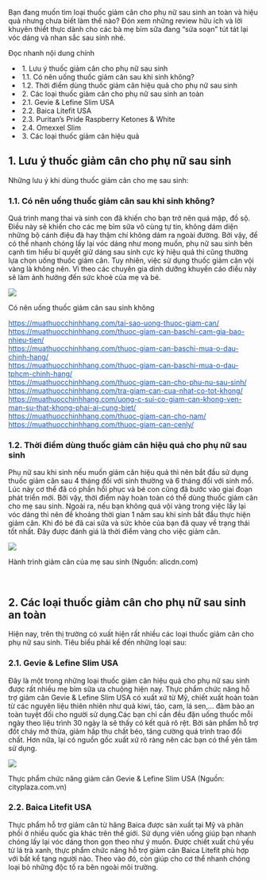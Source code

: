 <p>Bạn đang muốn tìm loại thuốc giảm cân cho phụ nữ sau sinh an toàn và hiệu quả nhưng chưa biết làm thế nào? Đón xem những review hữu ích và lời khuyên thiết thực dành cho các bà mẹ bỉm sữa đang &ldquo;sửa soạn&rdquo; tút tát lại vóc dáng và nhan sắc sau sinh nhé.</p>

<div id="nav_0">
<div>Đọc nhanh nội dung chính</div>

<ul>
	<li>&nbsp;1. Lưu ý thuốc giảm cân cho phụ nữ sau sinh</li>
	<li>&nbsp;1.1. Có nên uống thuốc giảm cân sau khi sinh không?</li>
	<li>&nbsp;1.2. Thời điểm dùng thuốc giảm cân hiệu quả cho phụ nữ sau sinh</li>
	<li>&nbsp;2. Các loại thuốc giảm cân cho phụ nữ sau sinh an toàn</li>
	<li>&nbsp;2.1. Gevie &amp; Lefine Slim USA</li>
	<li>&nbsp;2.2. Baica Litefit USA</li>
	<li>&nbsp;2.3. Puritan&rsquo;s Pride Raspberry Ketones &amp; White</li>
	<li>&nbsp;2.4. Omexxel Slim</li>
	<li>&nbsp;3. Các loại thuốc giảm cân hiệu quả</li>
</ul>
</div>

<div>
<h2>1. Lưu ý thuốc giảm cân cho phụ nữ sau sinh</h2>
</div>

<p>Những lưu ý khi dùng thuốc giảm cân cho mẹ sau sinh:</p>

<div>
<h3>1.1. Có nên uống thuốc giảm cân sau khi sinh không?</h3>
</div>

<p>Quá trình mang thai và sinh con đã khiến cho bạn trở nên quá mập, đồ sộ. Điều này sẽ khiến cho các mẹ bỉm sữa vô cùng tự tin, không dám diện những bộ cánh điệu đà hay thậm chí không dám ra ngoài đường. Bởi vậy, để có thể nhanh chóng lấy lại vóc dáng như mong muốn, phụ nữ sau sinh bên cạnh tìm hiểu&nbsp;bí quyết giữ dáng sau sinh cực kỳ hiệu quả&nbsp;thì cũng thường lựa chọn uống thuốc giảm cân. Tuy nhiên, việc sử dụng thuốc giảm cân vội vàng là không nên. Vì theo các chuyên gia dinh dưỡng khuyến cáo điều này sẽ làm ảnh hưởng đến sức khoẻ của mẹ và bé.</p>

<p><img src="https://i0.wp.com/polyxgo.com/wp-content/uploads/2020/05/Top-4-thuoc-giam-can-cho-phu-nu-sau-sinh-hieu-qua-khong-lam-mat-sua_0.jpg?w=1200&amp;ssl=1" /></p>

<p>Có nên uống thuốc giảm cân sau sinh không</p>

<p><a href="https://muathuocchinhhang.com/tai-sao-uong-thuoc-giam-can/" style="color: rgb(17, 85, 204);" target="_blank">https://muathuocchinhhang.com/tai-sao-uong-thuoc-giam-can/</a><br />
<a href="https://muathuocchinhhang.com/thuoc-giam-can-baschi-cam-gia-bao-nhieu-tien/" style="color: rgb(17, 85, 204);" target="_blank">https://muathuocchinhhang.com/thuoc-giam-can-baschi-cam-gia-bao-nhieu-tien/</a><br />
<a href="https://muathuocchinhhang.com/thuoc-giam-can-baschi-mua-o-dau-chinh-hang/" style="color: rgb(17, 85, 204);" target="_blank">https://muathuocchinhhang.com/thuoc-giam-can-baschi-mua-o-dau-chinh-hang/</a><br />
<a href="https://muathuocchinhhang.com/thuoc-giam-can-baschi-mua-o-dau-tphcm-chinh-hang/" style="color: rgb(17, 85, 204);" target="_blank">https://muathuocchinhhang.com/thuoc-giam-can-baschi-mua-o-dau-tphcm-chinh-hang/</a><br />
<a href="https://muathuocchinhhang.com/thuoc-giam-can-cho-phu-nu-sau-sinh/" style="color: rgb(17, 85, 204);" target="_blank">https://muathuocchinhhang.com/thuoc-giam-can-cho-phu-nu-sau-sinh/</a><br />
<a href="https://muathuocchinhhang.com/tra-giam-can-cua-nhat-co-tot-khong/" style="color: rgb(17, 85, 204);" target="_blank">https://muathuocchinhhang.com/tra-giam-can-cua-nhat-co-tot-khong/</a><br />
<a href="https://muathuocchinhhang.com/uong-c-sui-co-giam-can-khong-ven-man-su-that-khong-phai-ai-cung-biet/" style="color: rgb(17, 85, 204);" target="_blank">https://muathuocchinhhang.com/uong-c-sui-co-giam-can-khong-ven-man-su-that-khong-phai-ai-cung-biet/</a><br />
<a href="https://muathuocchinhhang.com/thuoc-giam-can-cho-nam/" style="color: rgb(17, 85, 204);" target="_blank">https://muathuocchinhhang.com/thuoc-giam-can-cho-nam/</a><br />
<a href="https://muathuocchinhhang.com/thuoc-giam-can-cenly/" style="color: rgb(17, 85, 204);" target="_blank">https://muathuocchinhhang.com/thuoc-giam-can-cenly/</a></p>

<div>
<h3>1.2. Thời điểm dùng thuốc giảm cân hiệu quả cho phụ nữ sau sinh</h3>
</div>

<p>Phụ nữ sau khi sinh nếu muốn giảm cân hiệu quả thì nên bắt đầu sử dụng thuốc giảm cân sau 4 tháng đối với sinh thường và 6 tháng đối với sinh mổ. Lúc này cơ thể đã có phần hồi phục và bé con cũng đã bước vào giai đoạn phát triển mới. Bởi vậy, thời điểm này hoàn toàn có thể&nbsp;dùng thuốc giảm cân cho mẹ sau sinh. Ngoài ra, nếu bạn không quá vội vàng trong việc lấy lại vóc dáng thì nên để khoảng thời gian 1 năm sau khi sinh bắt đầu thực hiện giảm cân. Khi đó bé đã cai sữa và sức khỏe của bạn đã quay về trạng thái tốt nhất. Đây được đánh giá là thời điểm vàng cho việc giảm cân.</p>

<p><img src="https://i0.wp.com/polyxgo.com/wp-content/uploads/2020/05/Top-4-thuoc-giam-can-cho-phu-nu-sau-sinh-hieu-qua-khong-lam-mat-sua_1.png?w=1200&amp;ssl=1" /></p>

<p>Hành trình giảm cân của mẹ sau sinh (Nguồn: alicdn.com)</p>

<div id="ShortCodeGetProduct_1" title="">&nbsp;</div>

<div>
<h2>2. Các loại thuốc giảm cân cho phụ nữ sau sinh an toàn</h2>
</div>

<p>Hiện nay, trên thị trường có xuất hiện rất nhiều các loại thuốc giảm cân cho phụ nữ sau sinh. Tiêu biểu phải kể đến những loại sau:</p>

<div>
<h3>2.1. Gevie &amp; Lefine Slim USA</h3>
</div>

<p>Đây là một trong những loại thuốc giảm cân hiệu quả cho phụ nữ sau sinh được rất nhiều mẹ bỉm sữa ưa chuộng hiện nay.&nbsp;Thực phẩm chức năng hỗ trợ giảm cân Gevie &amp; Lefine Slim USA&nbsp;có xuất xứ từ Mỹ, chiết xuất hoàn toàn từ các nguyên liệu thiên nhiên như quả kiwi, táo, cam, lá sen,&hellip; đảm bảo an toàn tuyệt đối cho người sử dụng.Các bạn chỉ cần đều đặn uống thuốc mỗi ngày theo liệu trình 30 ngày là sẽ thấy có kết quả rõ rệt. Bởi sản phẩm hỗ trợ đốt cháy mỡ thừa, giảm hấp thu chất béo, tăng cường quá trình trao đổi chất. Hơn nữa, lại có nguồn gốc xuất xứ rõ ràng nên các bạn có thể yên tâm sử dụng.</p>

<p><img src="https://i0.wp.com/polyxgo.com/wp-content/uploads/2020/05/Top-4-thuoc-giam-can-cho-phu-nu-sau-sinh-hieu-qua-khong-lam-mat-sua_2.jpg?w=1200&amp;ssl=1" /></p>

<p>Thực phẩm chức năng giảm cân Gevie &amp; Lefine Slim USA (Nguồn: cityplaza.com.vn)</p>

<div>
<h3>2.2. Baica Litefit USA</h3>
</div>

<p>Thực phẩm hỗ trợ giảm cân từ hãng Baica&nbsp;được sản xuất tại Mỹ và phân phối ở nhiều quốc gia khác trên thế giới. Sử dụng viên uống giúp bạn nhanh chóng lấy lại vóc dáng thon gọn theo như ý muốn. Được chiết xuất chủ yếu từ lá trà xanh,&nbsp;thực phẩm chức năng hỗ trợ giảm cân Baica Litefit&nbsp;phù hợp với bất kể tạng người nào. Theo vào đó, còn giúp cho cơ thể nhanh chóng loại bỏ những độc tố ra bên ngoài môi trường.</p>

<div id="custom_html-3">
<div>&nbsp;</div>
</div>

<div id="custom_html-22">
<div>
<div id="630b99c1b7ff4">
<div>
<div>
<div>
<div>
<div>
<div>
<div>&nbsp;</div>

<div>&nbsp;</div>
<img alt="" src="https://salt.tikicdn.com/ts/banner/04/b7/bb/e0b983ad5db072d7a968cc8606131b11.png" />
<div>&nbsp;</div>
</div>
</div>
</div>

<div>
<div>
<div>
<div>&nbsp;</div>

<div>&nbsp;</div>
<img alt="" src="https://salt.tikicdn.com/ts/banner/67/fb/fd/45f10a972c2b85604e0965a8f03dee6c.png" />
<div>&nbsp;</div>
</div>
</div>
</div>

<div>
<div>
<div>
<div>&nbsp;</div>

<div>&nbsp;</div>
<img alt="" src="https://salt.tikicdn.com/ts/banner/05/30/1c/7d7bad2b4113ddbc0e1ace9e791d6b3b.png" />
<div>&nbsp;</div>
</div>
</div>
</div>

<div>
<div>
<div>
<div>&nbsp;</div>

<div>&nbsp;</div>
<img alt="" src="https://salt.tikicdn.com/ts/banner/8d/1f/f9/71e271c4e822546b462e7ee6b050fb67.png" />
<div>&nbsp;</div>
</div>
</div>
</div>

<div>
<div>
<div>
<div>&nbsp;</div>

<div>&nbsp;</div>
<img alt="" src="https://salt.tikicdn.com/ts/banner/39/c4/40/c88770432fb12aa15c3f68aaf247d97e.png" />
<div>&nbsp;</div>
</div>
</div>
</div>

<div>
<div>
<div>
<div>&nbsp;</div>

<div>&nbsp;</div>
<img alt="" src="https://salt.tikicdn.com/ts/banner/19/70/0c/c488ad34f5bb9b1e8907d209cc89b4a9.png" />
<div>&nbsp;</div>
</div>
</div>
</div>

<div>
<div>
<div>
<div>&nbsp;</div>

<div>&nbsp;</div>
<img alt="" src="https://salt.tikicdn.com/ts/banner/71/27/5c/0b23f1f9d92e089576d972bf63359739.png" />
<div>&nbsp;</div>
</div>
</div>
</div>

<div>
<div>
<div>
<div>&nbsp;</div>

<div>&nbsp;</div>
<img alt="" src="https://salt.tikicdn.com/ts/banner/80/43/09/b613fc4fa8393114cef5cbf35dd88784.png" />
<div>&nbsp;</div>
</div>
</div>
</div>

<div>
<div>
<div>
<div>&nbsp;</div>

<div>&nbsp;</div>
<img alt="" src="https://salt.tikicdn.com/ts/banner/17/2a/8d/a8045b22ce3d8d6f7d0c46b9e4c229ba.png" />
<div>&nbsp;</div>
</div>
</div>
</div>

<div>
<div>
<div>
<div>&nbsp;</div>

<div>&nbsp;</div>
<img alt="" src="https://salt.tikicdn.com/ts/banner/db/98/e4/c5b17fceeb303c2d6d22f9da4d80d276.png" />
<div>&nbsp;</div>
</div>
</div>
</div>

<div>
<div>
<div>
<div>&nbsp;</div>

<div>&nbsp;</div>
<img alt="" src="https://salt.tikicdn.com/ts/banner/4d/1b/27/b21302160315c0d0f11104455ec6d9c5.png" />
<div>&nbsp;</div>
</div>
</div>
</div>

<div>
<div>
<div>
<div>&nbsp;</div>

<div>&nbsp;</div>
<img alt="" src="https://salt.tikicdn.com/ts/banner/1c/6a/71/de803a449a855662fca58420466eb8d5.png" />
<div>&nbsp;</div>
</div>
</div>
</div>

<div>
<div>
<div>
<div>&nbsp;</div>

<div>&nbsp;</div>
<img alt="" src="https://salt.tikicdn.com/ts/banner/16/8a/42/d9cbff741f5de8dd165b82b61b3efe59.png" />
<div>&nbsp;</div>
</div>
</div>
</div>

<div>
<div>
<div>
<div>&nbsp;</div>

<div>&nbsp;</div>
<img alt="" src="https://salt.tikicdn.com/ts/banner/cc/3b/1e/62d06adc8fdcc9d17547ff7000adea7c.png" />
<div>&nbsp;</div>
</div>
</div>
</div>

<div>
<div>
<div>
<div>&nbsp;</div>

<div>&nbsp;</div>
<img alt="" src="https://salt.tikicdn.com/ts/banner/04/b7/bb/e0b983ad5db072d7a968cc8606131b11.png" />
<div>&nbsp;</div>
</div>
</div>
</div>

<div>
<div>
<div>
<div>&nbsp;</div>

<div>&nbsp;</div>
<img alt="" src="https://salt.tikicdn.com/ts/banner/67/fb/fd/45f10a972c2b85604e0965a8f03dee6c.png" />
<div>&nbsp;</div>
</div>
</div>
</div>

<div>
<div>
<div>
<div>&nbsp;</div>

<div>&nbsp;</div>
<img alt="" src="https://salt.tikicdn.com/ts/banner/05/30/1c/7d7bad2b4113ddbc0e1ace9e791d6b3b.png" />
<div>&nbsp;</div>
</div>
</div>
</div>

<div>
<div>
<div>
<div>&nbsp;</div>

<div>&nbsp;</div>
<img alt="" src="https://salt.tikicdn.com/ts/banner/8d/1f/f9/71e271c4e822546b462e7ee6b050fb67.png" />
<div>&nbsp;</div>
</div>
</div>
</div>

<div>
<div>
<div>
<div>&nbsp;</div>

<div>&nbsp;</div>
<img alt="" src="https://salt.tikicdn.com/ts/banner/39/c4/40/c88770432fb12aa15c3f68aaf247d97e.png" />
<div>&nbsp;</div>
</div>
</div>
</div>

<div>
<div>
<div>
<div>&nbsp;</div>

<div>&nbsp;</div>
<img alt="" src="https://salt.tikicdn.com/ts/banner/19/70/0c/c488ad34f5bb9b1e8907d209cc89b4a9.png" />
<div>&nbsp;</div>
</div>
</div>
</div>

<div>
<div>
<div>
<div>&nbsp;</div>

<div>&nbsp;</div>
<img alt="" src="https://salt.tikicdn.com/ts/banner/71/27/5c/0b23f1f9d92e089576d972bf63359739.png" />
<div>&nbsp;</div>
</div>
</div>
</div>

<div>
<div>
<div>
<div>&nbsp;</div>

<div>&nbsp;</div>
<img alt="" src="https://salt.tikicdn.com/ts/banner/80/43/09/b613fc4fa8393114cef5cbf35dd88784.png" />
<div>&nbsp;</div>
</div>
</div>
</div>

<div>
<div>
<div>
<div>&nbsp;</div>

<div>&nbsp;</div>
<img alt="" src="https://salt.tikicdn.com/ts/banner/17/2a/8d/a8045b22ce3d8d6f7d0c46b9e4c229ba.png" />
<div>&nbsp;</div>
</div>
</div>
</div>

<div>
<div>
<div>
<div>&nbsp;</div>

<div>&nbsp;</div>
<img alt="" src="https://salt.tikicdn.com/ts/banner/db/98/e4/c5b17fceeb303c2d6d22f9da4d80d276.png" />
<div>&nbsp;</div>
</div>
</div>
</div>

<div>
<div>
<div>
<div>&nbsp;</div>

<div>&nbsp;</div>
<img alt="" src="https://salt.tikicdn.com/ts/banner/4d/1b/27/b21302160315c0d0f11104455ec6d9c5.png" />
<div>&nbsp;</div>
</div>
</div>
</div>

<div>
<div>
<div>
<div>&nbsp;</div>

<div>&nbsp;</div>
<img alt="" src="https://salt.tikicdn.com/ts/banner/1c/6a/71/de803a449a855662fca58420466eb8d5.png" />
<div>&nbsp;</div>
</div>
</div>
</div>

<div>
<div>
<div>
<div>&nbsp;</div>

<div>&nbsp;</div>
<img alt="" src="https://salt.tikicdn.com/ts/banner/16/8a/42/d9cbff741f5de8dd165b82b61b3efe59.png" />
<div>&nbsp;</div>
</div>
</div>
</div>

<div>
<div>
<div>
<div>&nbsp;</div>

<div>&nbsp;</div>
<img alt="" src="https://salt.tikicdn.com/ts/banner/cc/3b/1e/62d06adc8fdcc9d17547ff7000adea7c.png" />
<div>&nbsp;</div>
</div>
</div>
</div>
</div>
</div>

<div>&nbsp;</div>
</div>
</div>

<div id="630b99c1b800d">
<div>
<div>
<div>
<div>
<div>
<div>
<div>&nbsp;</div>

<div>&nbsp;</div>
<img alt="" src="https://cf.shopee.vn/file/5b8231ada25a0d6fe4ef77323c56b6b5" />
<div>&nbsp;</div>
</div>
</div>
</div>

<div>
<div>
<div>
<div>&nbsp;</div>

<div>&nbsp;</div>
<img alt="" src="https://cf.shopee.vn/file/74f991c5cebc1d54e93fdb85ca188aea" />
<div>&nbsp;</div>
</div>
</div>
</div>

<div>
<div>
<div>
<div>&nbsp;</div>

<div>&nbsp;</div>
<img alt="" src="https://cf.shopee.vn/file/0b664747de92fd19d49ecd1273724ff9" />
<div>&nbsp;</div>
</div>
</div>
</div>

<div>
<div>
<div>
<div>&nbsp;</div>

<div>&nbsp;</div>
<img alt="" src="https://cf.shopee.vn/file/075da2106175e19fc56f6245cc3c0bc9" />
<div>&nbsp;</div>
</div>
</div>
</div>

<div>
<div>
<div>
<div>&nbsp;</div>

<div>&nbsp;</div>
<img alt="" src="https://cf.shopee.vn/file/5b5de1582d99cbbe75a8f9a5c4dae1c2" />
<div>&nbsp;</div>
</div>
</div>
</div>

<div>
<div>
<div>
<div>&nbsp;</div>

<div>&nbsp;</div>
<img alt="" src="https://cf.shopee.vn/file/e40132c92106ab36637d0719f6ae4e7c" />
<div>&nbsp;</div>
</div>
</div>
</div>

<div>
<div>
<div>
<div>&nbsp;</div>

<div>&nbsp;</div>
<img alt="" src="https://cf.shopee.vn/file/60f850eecc8c37eacf21fc829bee24bc" />
<div>&nbsp;</div>
</div>
</div>
</div>

<div>
<div>
<div>
<div>&nbsp;</div>

<div>&nbsp;</div>
<img alt="" src="https://cf.shopee.vn/file/21f8f11b087f47b95e60eba44e4866f5" />
<div>&nbsp;</div>
</div>
</div>
</div>

<div>
<div>
<div>
<div>&nbsp;</div>

<div>&nbsp;</div>
<img alt="" src="https://cf.shopee.vn/file/73884abf37fdf0ef7c2ce8542d43f3d0" />
<div>&nbsp;</div>
</div>
</div>
</div>

<div>
<div>
<div>
<div>&nbsp;</div>

<div>&nbsp;</div>
<img alt="" src="https://cf.shopee.vn/file/34843e423a9c44a53b1e67c624bcefab" />
<div>&nbsp;</div>
</div>
</div>
</div>

<div>
<div>
<div>
<div>&nbsp;</div>

<div>&nbsp;</div>
<img alt="" src="https://cf.shopee.vn/file/50e4e9c88778ce7f8d68f7a352434363" />
<div>&nbsp;</div>
</div>
</div>
</div>

<div>
<div>
<div>
<div>&nbsp;</div>

<div>&nbsp;</div>
<img alt="" src="https://cf.shopee.vn/file/cc8b99240f359dd5c355755b844effed" />
<div>&nbsp;</div>
</div>
</div>
</div>

<div>
<div>
<div>
<div>&nbsp;</div>

<div>&nbsp;</div>
<img alt="" src="https://cf.shopee.vn/file/534b7becdb66ef451c56ec9b6132c831" />
<div>&nbsp;</div>
</div>
</div>
</div>

<div>
<div>
<div>
<div>&nbsp;</div>

<div>&nbsp;</div>
<img alt="" src="https://cf.shopee.vn/file/34843e423a9c44a53b1e67c624bcefab" />
<div>&nbsp;</div>
</div>
</div>
</div>

<div>
<div>
<div>
<div>&nbsp;</div>

<div>&nbsp;</div>
<img alt="" src="https://cf.shopee.vn/file/5b8231ada25a0d6fe4ef77323c56b6b5" />
<div>&nbsp;</div>
</div>
</div>
</div>

<div>
<div>
<div>
<div>&nbsp;</div>

<div>&nbsp;</div>
<img alt="" src="https://cf.shopee.vn/file/74f991c5cebc1d54e93fdb85ca188aea" />
<div>&nbsp;</div>
</div>
</div>
</div>

<div>
<div>
<div>
<div>&nbsp;</div>

<div>&nbsp;</div>
<img alt="" src="https://cf.shopee.vn/file/0b664747de92fd19d49ecd1273724ff9" />
<div>&nbsp;</div>
</div>
</div>
</div>

<div>
<div>
<div>
<div>&nbsp;</div>

<div>&nbsp;</div>
<img alt="" src="https://cf.shopee.vn/file/075da2106175e19fc56f6245cc3c0bc9" />
<div>&nbsp;</div>
</div>
</div>
</div>

<div>
<div>
<div>
<div>&nbsp;</div>

<div>&nbsp;</div>
<img alt="" src="https://cf.shopee.vn/file/5b5de1582d99cbbe75a8f9a5c4dae1c2" />
<div>&nbsp;</div>
</div>
</div>
</div>

<div>
<div>
<div>
<div>&nbsp;</div>

<div>&nbsp;</div>
<img alt="" src="https://cf.shopee.vn/file/e40132c92106ab36637d0719f6ae4e7c" />
<div>&nbsp;</div>
</div>
</div>
</div>

<div>
<div>
<div>
<div>&nbsp;</div>

<div>&nbsp;</div>
<img alt="" src="https://cf.shopee.vn/file/60f850eecc8c37eacf21fc829bee24bc" />
<div>&nbsp;</div>
</div>
</div>
</div>

<div>
<div>
<div>
<div>&nbsp;</div>

<div>&nbsp;</div>
<img alt="" src="https://cf.shopee.vn/file/21f8f11b087f47b95e60eba44e4866f5" />
<div>&nbsp;</div>
</div>
</div>
</div>

<div>
<div>
<div>
<div>&nbsp;</div>

<div>&nbsp;</div>
<img alt="" src="https://cf.shopee.vn/file/73884abf37fdf0ef7c2ce8542d43f3d0" />
<div>&nbsp;</div>
</div>
</div>
</div>

<div>
<div>
<div>
<div>&nbsp;</div>

<div>&nbsp;</div>
<img alt="" src="https://cf.shopee.vn/file/34843e423a9c44a53b1e67c624bcefab" />
<div>&nbsp;</div>
</div>
</div>
</div>

<div>
<div>
<div>
<div>&nbsp;</div>

<div>&nbsp;</div>
<img alt="" src="https://cf.shopee.vn/file/50e4e9c88778ce7f8d68f7a352434363" />
<div>&nbsp;</div>
</div>
</div>
</div>

<div>
<div>
<div>
<div>&nbsp;</div>

<div>&nbsp;</div>
<img alt="" src="https://cf.shopee.vn/file/cc8b99240f359dd5c355755b844effed" />
<div>&nbsp;</div>
</div>
</div>
</div>

<div>
<div>
<div>
<div>&nbsp;</div>

<div>&nbsp;</div>
<img alt="" src="https://cf.shopee.vn/file/534b7becdb66ef451c56ec9b6132c831" />
<div>&nbsp;</div>
</div>
</div>
</div>

<div>
<div>
<div>
<div>&nbsp;</div>

<div>&nbsp;</div>
<img alt="" src="https://cf.shopee.vn/file/34843e423a9c44a53b1e67c624bcefab" />
<div>&nbsp;</div>
</div>
</div>
</div>
</div>
</div>

<div>&nbsp;</div>
</div>
</div>
</div>
</div>

<p>&nbsp;</p>

<p><img src="https://i0.wp.com/polyxgo.com/wp-content/uploads/2020/05/Top-4-thuoc-giam-can-cho-phu-nu-sau-sinh-hieu-qua-khong-lam-mat-sua_3.jpg?w=1200&amp;ssl=1" /></p>

<p>Thực phẩm chức năng giảm cân Baica Litefit USA (Nguồn: cuahanglamdep.com)</p>

<div>
<h3>2.3. Puritan&rsquo;s Pride Raspberry Ketones &amp; White</h3>
</div>

<p>Đây là một loại thực phẩm chức năng khá nổi tiếng hiện nay được chiết xuất từ quả mâm xôi.&nbsp;Thực phẩm chức năng Puritan&#39;s Pride Raspberry Ketones&nbsp;giúp cho người dùng giảm cảm giác thèm ăn, làm giảm hấp thu lượng chất béo có trong thức ăn, tăng cường và đẩy mạnh quá trình trao đổi chất.</p>

<p><img src="https://i0.wp.com/polyxgo.com/wp-content/uploads/2020/05/Top-4-thuoc-giam-can-cho-phu-nu-sau-sinh-hieu-qua-khong-lam-mat-sua_4.jpg?w=1200&amp;ssl=1" /></p>

<p>Puritan&rsquo;s Pride Raspberry Ketones &amp; White (Nguồn: nhathuochanhphuc.com)</p>

<div>
<h3>2.4. Omexxel Slim</h3>
</div>

<p>Đây là một loại thực phẩm chức năng cực kì an toàn được chiết xuất từ cây cam đắng, trà xanh, cà phê hoàn toàn từ thiên nhiên. Sử dụng&nbsp;viên uống giảm cân an toàn Omexxel Slim&nbsp;theo đúng liệu trình có thể giảm được từ 3-5 kg. Đồng thời,&nbsp;thực phẩm hỗ trợ giảm cân hãng Excelife Technology&nbsp;còn giúp giảm mỡ máu, cholesterol xấu, điều trị gan nhiễm mỡ và một số chứng bệnh khác thường gặp phải nếu có chế độ ăn uống sinh hoạt không hợp lý. Có thể nói đây là một loại thực phẩm chức năng và các bạn nên sử dụng để có được sức khỏe tốt nhất. Ngoài ra, các bạn còn có thể sử dụng các loại&nbsp;máy massage bụng đa năng, thông minh&nbsp;hỗ trợ thêm chắc chắn mang lại hiệu quả cực tốt.</p>

<p><img src="https://i0.wp.com/polyxgo.com/wp-content/uploads/2020/05/Top-4-thuoc-giam-can-cho-phu-nu-sau-sinh-hieu-qua-khong-lam-mat-sua_5.jpg?w=1200&amp;ssl=1" /></p>

<p>Thuốc giảm cân Omexxel Slim (Nguồn: vn-live-02.slatic.net)</p>

<p>Như vậy, qua bài viết này các bạn đã biết những thông tin hữu ích về&nbsp;mua thuốc giảm cân cho phụ nữ sau sinh. Các mẹ bỉm sữa, sau khi sinh em bé nhất định phải lưu ý để đảm bảo sức khỏe, đẹp dáng và duy trì nguồn sữa cho bé. Hoặc những khi có thời gian rảnh, các mẹ có thể trải nghiệm&nbsp;gói thư giãn và làm đẹp tại các cơ sở Spa chuyên nghiệp, uy tín&nbsp;hoặc&nbsp;dịch vụ chăm sóc sau sinh toàn diện&nbsp;ở các đơn vị uy tín để lấy lại cân bằng, duy trì nguồn sống tươi trẻ mỗi ngày nhé. Ngoài ra cũng đừng quên tìm hiểu và&nbsp;chuẩn bị&nbsp;thực đơn các món ăn lowcarb nhưng vẫn lợi sữa&nbsp;mỗi ngày nhé!</p>

